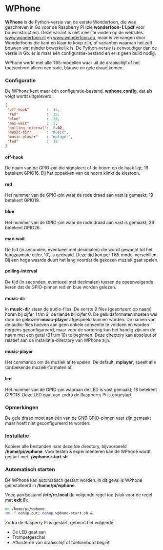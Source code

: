 # WPhone

**WPhone** is de Python-versie van de eerste Wonderfoon, die was geschreven in Go voor de Raspberry Pi (zie **wonderfoon-1.1.pdf** voor bouwinstructies). Deze variant is niet meer te vinden op de websites www.wonderfoon.nl en www.wonderfoon.eu, maar is vervangen door Wonderfoons die kant en klaar te koop zijn, of varianten waarvan het zelf bouwen wat minder bewerkelijk is. 
De Python-versie is eenvoudiger dan de versie in Go: er is maar één configuratie-bestand en er is geen build nodig.

WPhone werkt met alle T65-modellen waar uit de draaischijf of het toetsenbord alleen een rode, blauwe en gele draad komen.

### Configuratie

De WPhone kent maar één configuratie-bestand, **wphone.config**, dat als volgt wordt uitgeleverd:

```json
{
 "off-hook"        :  16,
 "red"             :  19,
 "blue"            :  26,	
 "max-wait"        :  2,
 "polling-interval":  0.02,
 "music-dir"       : "music",
 "music-player"    : "mplayer",
 "led"             :  18  
}
```
#### off-hook

De naam van de GPIO-pin die signaleert of de hoorn op de haak ligt; 16 betekent GPIO16. Bij het oppakken van de hoorn klinkt de kiestoon.

#### red

Het nummer van de GPIO-pin waar de rode draad aan vast is gemaakt; 19 betekent GPIO19.

#### blue

Het nummer van de GPIO-pin waar de rode draad aan vast is gemaakt; 26 betekent GPIO26.

#### max-wait

De tijd (in seconden, eventueel met decimalen) die wordt gewacht tot het langzaamste cijfer, '0', is gedraaid. Deze tijd kan per T65-model verschillen. Bij een hoge waarde duurt het lang voordat de gekozen muziek gaat spelen.

#### polling-interval

De tijd (in seconden, eventueel met decimalen) tussen de opeenvolgende keren dat de GPIO-pinnen red en blue worden gelezen.

#### music-dir

In **music-dir** staan de audio-files. De eerste 9 files (gesorteerd op naam) horen bij cijfer 1 t/m 9, de tiende bij cijfer 0. De geluidsformaten moeten wel door de gekozen **music-player** afgespeeld kunnen worden. De namen van de audio-files hoeven aan geen enkele conventie te voldoen en worden nergens geconfigureerd, maar voor de sortering kan het handig zijn om de naam met een getal (01 t/m 10) te beginnen.
Deze directory kan absoluut of relatief aan de installatie-directory van WPhone zijn.

#### music-player

Het commando om de muziek af te spelen. De default, **mplayer**, speelt alle (on)bekende muziek-formaten af.

#### led

Het nummer van de GPIO-pin waaraan de LED is vast gemaakt; 18 betekent GPIO18. Deze LED gaat aan zodra de Raspberry Pi is opgestart.

### Opmerkingen

De gele draad moet aan één van de GND GPIO-pinnen vast zijn gemaakt maar hoeft niet geconfigureerd te worden.

### Installatie
Kopieer alle bestanden naar dezelfde directory, bijvoorbeeld **/home/pi/wphone**.
Voor testen & experimenteren kan de WPhone wordt gestart met **./wphone-start.sh**.

### Automatisch starten
De WPhone kan automatisch gestart worden. In dit geval is WPhone geïnstalleerd in **/home/pi/wphone**.

Voeg aan bestand **/etc/rc.local** de volgende regel toe (vlak voor de regel met **exit 0**):

```bash
cd /home/pi/wphone
rm -f nohup.out; nohup wphone-start.sh &
```

Zodra de Rasperry Pi is gestart, gebeurt het volgende:
 
- De LED gaat aan
- Trompetgeschal
- Afluisteren van draaischijf of toetsenbord begint
